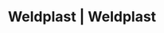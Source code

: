 ---
Link: "file:/Users/vinayakpatel/Downloads/www.weldplast.cz/eshop_products_compare/add/eshop-products-variant214"
product_name: "null"
product_id: "null"
title: "Weldplast | Weldplast"
product_desc: ""
product_specs: ""
product_downloads: ""
href: ""
accessories: ""
similar_products: ""
---